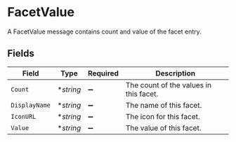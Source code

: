 # FacetValue

A FacetValue message contains count and value of the facet entry.


## Fields

| Field                                  | Type                                   | Required                               | Description                            |
| -------------------------------------- | -------------------------------------- | -------------------------------------- | -------------------------------------- |
| `Count`                                | **string*                              | :heavy_minus_sign:                     | The count of the values in this facet. |
| `DisplayName`                          | **string*                              | :heavy_minus_sign:                     | The name of this facet.                |
| `IconURL`                              | **string*                              | :heavy_minus_sign:                     | The icon for this facet.               |
| `Value`                                | **string*                              | :heavy_minus_sign:                     | The value of this facet.               |
